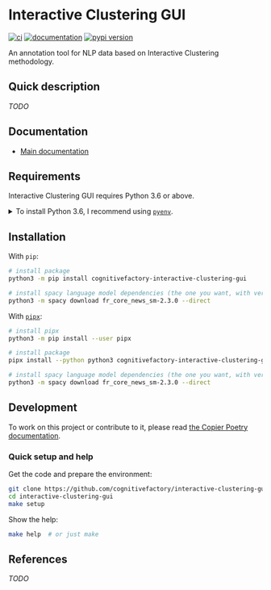 # Interactive Clustering GUI

[![ci](https://github.com/cognitivefactory/interactive-clustering-gui/workflows/ci/badge.svg)](https://github.com/cognitivefactory/interactive-clustering-gui/actions?query=workflow%3Aci)
[![documentation](https://img.shields.io/badge/docs-mkdocs%20material-blue.svg?style=flat)](https://cognitivefactory.github.io/interactive-clustering-gui/)
[![pypi version](https://img.shields.io/pypi/v/cognitivefactory-interactive-clustering-gui.svg)](https://pypi.org/project/cognitivefactory-interactive-clustering-gui/)

An annotation tool for NLP data based on Interactive Clustering methodology.

## <a name="Description"></a> Quick description

_TODO_

## <a name="Documentation"></a> Documentation

- [Main documentation](https://cognitivefactory.github.io/interactive-clustering-gui/)

## <a name="Requirements"></a> Requirements

Interactive Clustering GUI requires Python 3.6 or above.

<details>
<summary>To install Python 3.6, I recommend using <a href="https://github.com/pyenv/pyenv"><code>pyenv</code></a>.</summary>

```bash
# install pyenv
git clone https://github.com/pyenv/pyenv ~/.pyenv

# setup pyenv (you should also put these three lines in .bashrc or similar)
export PATH="${HOME}/.pyenv/bin:${PATH}"
export PYENV_ROOT="${HOME}/.pyenv"
eval "$(pyenv init -)"

# install Python 3.6
pyenv install 3.6.12

# make it available globally
pyenv global system 3.6.12
```
</details>

## <a name="Installation"></a> Installation

With `pip`:
```bash
# install package
python3 -m pip install cognitivefactory-interactive-clustering-gui

# install spacy language model dependencies (the one you want, with version "^2.3")
python3 -m spacy download fr_core_news_sm-2.3.0 --direct
```

With [`pipx`](https://github.com/pipxproject/pipx):
```bash
# install pipx
python3 -m pip install --user pipx

# install package
pipx install --python python3 cognitivefactory-interactive-clustering-gui

# install spacy language model dependencies (the one you want, with version "^2.3")
python3 -m spacy download fr_core_news_sm-2.3.0 --direct
```

## <a name="Development"></a> Development

To work on this project or contribute to it, please read
[the Copier Poetry documentation](https://pawamoy.github.io/copier-poetry/).

### Quick setup and help

Get the code and prepare the environment:

```bash
git clone https://github.com/cognitivefactory/interactive-clustering-gui/
cd interactive-clustering-gui
make setup
```

Show the help:

```bash
make help  # or just make
```

## <a name="References"></a> References

_TODO_
